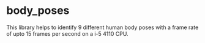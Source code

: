 # body_poses
This library helps to identify 9 different human body poses  with a frame rate of upto 15 frames per second on a i-5 4110 CPU.
